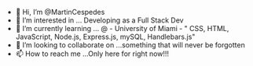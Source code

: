 - 👋 Hi, I’m @MartinCespedes
- 👀 I’m interested in ... Developing as a Full Stack Dev
- 🌱 I’m currently learning ... @ - University of Miami - " CSS, HTML, JavaScript, Node.js, Express.js, mySQL, Handlebars.js" 
- 💞️ I’m looking to collaborate on ...something that will never be forgotten
- 📫 How to reach me ...Only here for right now!!!

<!---
MartinCespedes/MartinCespedes is a ✨ special ✨ repository because its `README.md` (this file) appears on your GitHub profile.
You can click the Preview link to take a look at your changes.
--->
